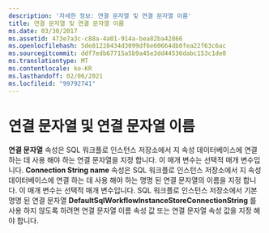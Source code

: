 ```yaml
---
description: '자세한 정보: 연결 문자열 및 연결 문자열 이름'
title: 연결 문자열 및 연결 문자열 이름
ms.date: 03/30/2017
ms.assetid: 473e7a3c-c88a-4a01-914a-bea82ba42866
ms.openlocfilehash: 5de81228434d3099df6e60664db0fea22f63c6ac
ms.sourcegitcommit: ddf7edb67715a5b9a45e3dd44536dabc153c1de0
ms.translationtype: MT
ms.contentlocale: ko-KR
ms.lasthandoff: 02/06/2021
ms.locfileid: "99792741"
---
```

# <a name="connection-string-and-connection-string-name"></a>연결 문자열 및 연결 문자열 이름

**연결 문자열** 속성은 SQL 워크플로 인스턴스 저장소에서 지 속성 데이터베이스에 연결 하는 데 사용 해야 하는 연결 문자열을 지정 합니다. 이 매개 변수는 선택적 매개 변수입니다. **Connection String name** 속성은 SQL 워크플로 인스턴스 저장소에서 지 속성 데이터베이스에 연결 하는 데 사용 해야 하는 명명 된 연결 문자열의 이름을 지정 합니다. 이 매개 변수는 선택적 매개 변수입니다. SQL 워크플로 인스턴스 저장소에서 기본 명명 된 연결 문자열 **DefaultSqlWorkflowInstanceStoreConnectionString** 를 사용 하지 않도록 하려면 연결 문자열 이름 속성 값 또는 연결 문자열 속성 값을 지정 해야 합니다.

